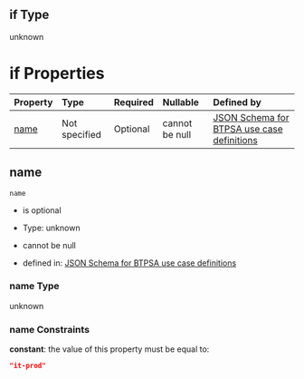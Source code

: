 ## if Type

unknown

# if Properties

| Property      | Type          | Required | Nullable       | Defined by                                                                                                                                                                                                        |
| :------------ | :------------ | :------- | :------------- | :---------------------------------------------------------------------------------------------------------------------------------------------------------------------------------------------------------------- |
| [name](#name) | Not specified | Optional | cannot be null | [JSON Schema for BTPSA use case definitions](btpsa-usecase-properties-services-items-allof-2-then-allof-29-if-properties-name.md "undefined#/properties/services/items/allOf/2/then/allOf/29/if/properties/name") |

## name



`name`

*   is optional

*   Type: unknown

*   cannot be null

*   defined in: [JSON Schema for BTPSA use case definitions](btpsa-usecase-properties-services-items-allof-2-then-allof-29-if-properties-name.md "undefined#/properties/services/items/allOf/2/then/allOf/29/if/properties/name")

### name Type

unknown

### name Constraints

**constant**: the value of this property must be equal to:

```json
"it-prod"
```
